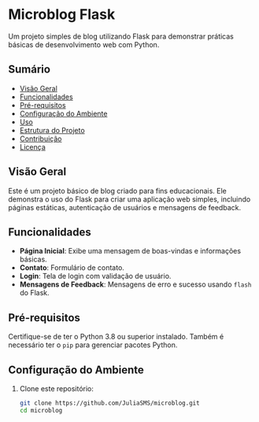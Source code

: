 # Microblog Flask

Um projeto simples de blog utilizando Flask para demonstrar práticas básicas de desenvolvimento web com Python.

## Sumário

- [Visão Geral](#visão-geral)
- [Funcionalidades](#funcionalidades)
- [Pré-requisitos](#pré-requisitos)
- [Configuração do Ambiente](#configuração-do-ambiente)
- [Uso](#uso)
- [Estrutura do Projeto](#estrutura-do-projeto)
- [Contribuição](#contribuição)
- [Licença](#licença)

## Visão Geral

Este é um projeto básico de blog criado para fins educacionais. Ele demonstra o uso do Flask para criar uma aplicação web simples, incluindo páginas estáticas, autenticação de usuários e mensagens de feedback.

## Funcionalidades

- **Página Inicial**: Exibe uma mensagem de boas-vindas e informações básicas.
- **Contato**: Formulário de contato.
- **Login**: Tela de login com validação de usuário.
- **Mensagens de Feedback**: Mensagens de erro e sucesso usando `flash` do Flask.

## Pré-requisitos

Certifique-se de ter o Python 3.8 ou superior instalado. Também é necessário ter o `pip` para gerenciar pacotes Python.

## Configuração do Ambiente

1. Clone este repositório:

   ```bash
   git clone https://github.com/JuliaSMS/microblog.git
   cd microblog
